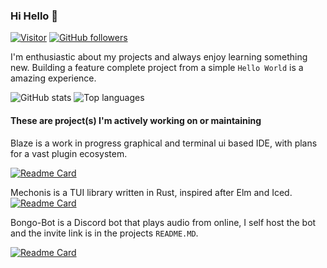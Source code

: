 ### Hi Hello 🎉
[![Visitor](https://visitor-badge.laobi.icu/badge?page_id=Redhawk18.Redhawk18)](https://github.com/Redhawk18) [![GitHub followers](https://shields.io/github/followers/Redhawk18.svg?label=Follow&style=social)](https://github.com/Redhawk18,tab=followers)

I'm enthusiastic about my projects and always enjoy learning something new. Building a feature complete project from a simple `Hello World` is a amazing experience.

![GitHub stats](https://github-readme-stats.vercel.app/api?username=Redhawk18&theme=transparent)
![Top languages](https://github-readme-stats.vercel.app/api/top-langs/?username=Redhawk18&theme=transparent&layout=donut)

#### These are project(s) I'm actively working on or maintaining

Blaze is a work in progress graphical and terminal ui based IDE, with plans for a vast plugin ecosystem. 

[![Readme Card](https://github-readme-stats.vercel.app/api/pin/?username=Redhawk18&repo=code-editor&theme=transparent)](https://github.com/Redhawk18/blaze)

Mechonis is a TUI library written in Rust, inspired after Elm and Iced. 
[![Readme Card](https://github-readme-stats.vercel.app/api/pin/?username=Redhawk18&repo=tui&theme=transparent)](https://github.com/Redhawk18/mechonis)

Bongo-Bot is a Discord bot that plays audio from online, I self host the bot and the invite link is in the projects `README.MD`.

[![Readme Card](https://github-readme-stats.vercel.app/api/pin/?username=Redhawk18&repo=Bongo-Bot&theme=transparent)](https://github.com/Redhawk18/Bongo-Bot)
